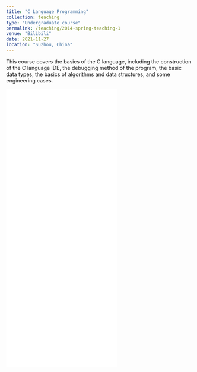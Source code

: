 ```yaml
---
title: "C Language Programming"
collection: teaching
type: "Undergraduate course"
permalink: /teaching/2014-spring-teaching-1
venue: "Bilibili"
date: 2021-11-27
location: "Suzhou, China"
---
```


This course covers the basics of the C language, including the construction of the C language IDE, the debugging method of the program, the basic data types, the basics of algorithms and data structures, and some engineering cases.

<iframe src="//player.bilibili.com/player.html?aid=251878697&bvid=BV1EY41147gp&cid=449901262&page=1" scrolling="no" border="0" frameborder="no" framespacing="0" allowfullscreen="true"> </iframe>

<iframe src="//player.bilibili.com/player.html?aid=337152617&bvid=BV1aR4y1s77G&cid=454964729&page=1" scrolling="no" border="0" frameborder="no" framespacing="0" allowfullscreen="true"> </iframe>

<iframe src="//player.bilibili.com/player.html?aid=849850513&bvid=BV1ML4y1p7dm&cid=459213783&page=1" scrolling="no" border="0" frameborder="no" framespacing="0" allowfullscreen="true"> </iframe>

<iframe src="//player.bilibili.com/player.html?aid=934885125&bvid=BV1WM4y1c7eY&cid=463603789&page=1" scrolling="no" border="0" frameborder="no" framespacing="0" allowfullscreen="true"> </iframe>

<iframe src="//player.bilibili.com/player.html?aid=422523051&bvid=BV1D3411x7Mq&cid=468846251&page=1" scrolling="no" border="0" frameborder="no" framespacing="0" allowfullscreen="true"> </iframe>